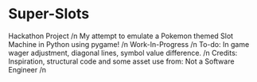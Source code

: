 # Super-Slots
Hackathon Project /n
My attempt to emulate a Pokemon themed Slot Machine in Python using pygame!  /n
Work-In-Progress /n
To-do: In game wager adjustment, diagonal lines, symbol value difference. /n
Credits: Inspiration, structural code and some asset use from: Not a Software Engineer /n
